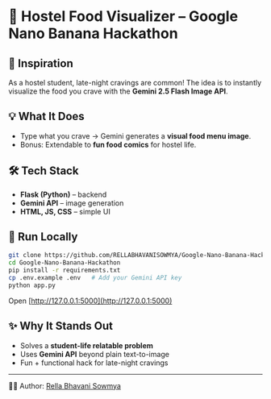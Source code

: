 # 🍜 Hostel Food Visualizer – Google Nano Banana Hackathon

## 🌟 Inspiration
As a hostel student, late-night cravings are common! The idea is to instantly
visualize the food you crave with the **Gemini 2.5 Flash Image API**.

## 💡 What It Does
- Type what you crave → Gemini generates a **visual food menu image**.
- Bonus: Extendable to **fun food comics** for hostel life.

## 🛠️ Tech Stack
- **Flask (Python)** – backend
- **Gemini API** – image generation
- **HTML, JS, CSS** – simple UI

## 🚀 Run Locally
```bash
git clone https://github.com/RELLABHAVANISOWMYA/Google-Nano-Banana-Hackathon.git
cd Google-Nano-Banana-Hackathon
pip install -r requirements.txt
cp .env.example .env   # Add your Gemini API key
python app.py
```
Open [http://127.0.0.1:5000](http://127.0.0.1:5000)


## ✨ Why It Stands Out
- Solves a **student-life relatable problem**
- Uses **Gemini API** beyond plain text-to-image
- Fun + functional hack for late-night cravings

---

👩‍💻 Author: [Rella Bhavani Sowmya](https://github.com/RELLABHAVANISOWMYA)
